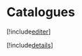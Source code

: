 # Catalogues

[!include[editer](catalogues.editer.autogen.md)]

[!include[details](catalogues.details.autogen.md)]


































































































